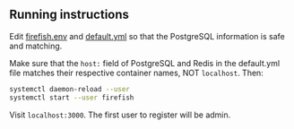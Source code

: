 ## Running instructions

Edit [firefish.env](firefish-config/firefish.env) and [default.yml](firefish-config/default.yml)
so that the PostgreSQL information is safe and matching.

Make sure that the `host:` field of PostgreSQL and Redis in the default.yml file
matches their respective container names, NOT `localhost`. Then:

```bash
systemctl daemon-reload --user
systemctl start --user firefish
```

Visit `localhost:3000`. The first user to register will be admin.
